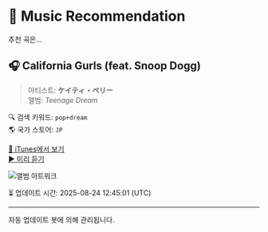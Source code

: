 
# 🎵 Music Recommendation

추천 곡은...

## 🎧 California Gurls (feat. Snoop Dogg)  
> 아티스트: **ケイティ・ペリー**  
> 앨범: _Teenage Dream_  

🔍 검색 키워드: `pop+dream`  
🌎 국가 스토어: `JP`

[🔗 iTunes에서 보기](https://music.apple.com/jp/album/california-gurls-feat-snoop-dogg/716270039?i=716270310&uo=4)  
[▶️ 미리 듣기](https://audio-ssl.itunes.apple.com/itunes-assets/AudioPreview122/v4/7a/f1/86/7af186cb-bd08-7356-d0db-7db180e2e30c/mzaf_1773704851378041434.plus.aac.p.m4a)

![앨범 아트워크](https://is1-ssl.mzstatic.com/image/thumb/Music116/v4/cd/03/3e/cd033eb7-dc3b-eb31-edb6-8ce082cb8696/13UABIM57789.rgb.jpg/100x100bb.jpg)

⏳ 업데이트 시간: 2025-08-24 12:45:01 (UTC)

---
자동 업데이트 봇에 의해 관리됩니다.
